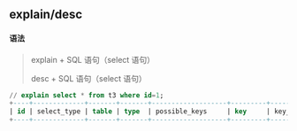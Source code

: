 ## explain/desc

#### 语法

> explain + SQL 语句（select 语句）
>
> desc + SQL 语句（select 语句）
> 
>> 


```sql
// explain select * from t3 where id=1;
+----+-------------+-------+-------+-------------------+---------+---------+-------+------+-------+
| id | select_type | table | type  | possible_keys     | key     | key_len | ref   | rows | Extra |
+----+-------------+-------+-------+-------------------+---------+---------+-------+------+-------+
```

### 

